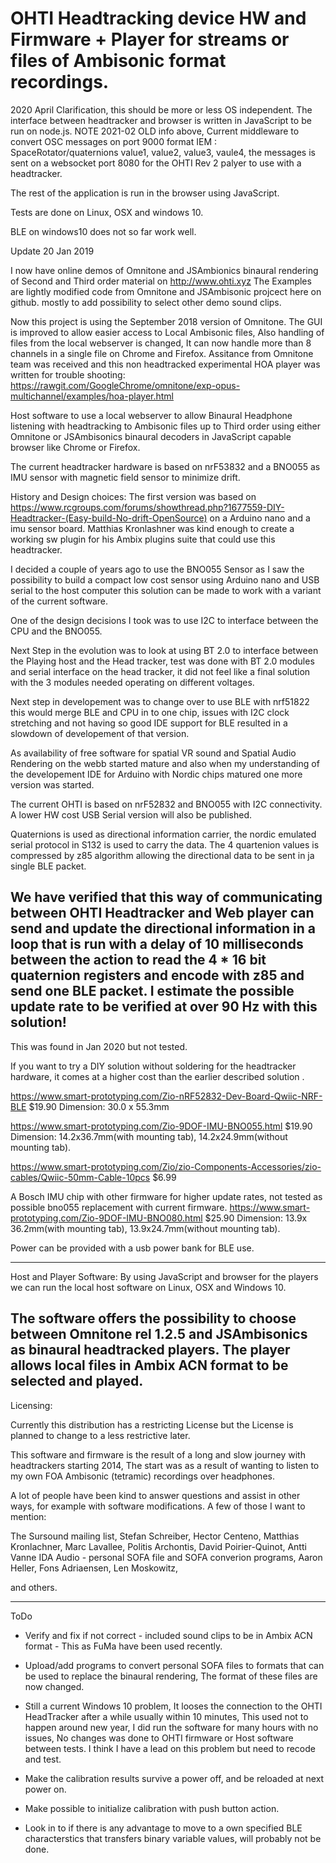 
# OHTI Headtracking device HW and Firmware + Player for streams or files of Ambisonic format recordings.

2020 April
Clarification, this should be more or less OS independent.
The interface between headtracker and browser is written in JavaScript to be run on node.js.
NOTE 2021-02 OLD info above, Current middleware to convert OSC messages on port 9000 format IEM : SpaceRotator/quaternions value1, value2, value3, vaule4, the messages is sent on a websocket port 8080 for the OHTI Rev 2 palyer to use with a headtracker.

The rest of the application is run in the browser using JavaScript.

Tests are done on Linux, OSX and windows 10.

BLE on windows10 does not so far work well.

Update 20 Jan 2019

I now have online demos of Omnitone and JSAmbionics binaural rendering of Second and Third order material on http://www.ohti.xyz
The Examples are lightly modified code from Omnitone and JSAmbisonic projcect here on github.
mostly to add possibility to select other demo sound clips.

Now this project is using the September 2018 version of Omnitone.
The GUI is improved to allow easier access to Local Ambisonic files,
Also handling of files from the local webserver is changed, It can now handle more than 8 channels in a single file on Chrome and Firefox.
Assitance from Omnitone team was received and this non headtracked experimental HOA player was written for trouble shooting:
https://rawgit.com/GoogleChrome/omnitone/exp-opus-multichannel/examples/hoa-player.html

Host software to use a local webserver to allow Binaural Headphone listening with headtracking to Ambisonic files up to Third order using either Omnitone or JSAmbisonics binaural decoders in JavaScript capable browser like Chrome or Firefox.

The current headtracker hardware is based on nrF53832 and a BNO055 as IMU sensor with magnetic field sensor to minimize drift. 

History and Design choices:
The first version was based on https://www.rcgroups.com/forums/showthread.php?1677559-DIY-Headtracker-(Easy-build-No-drift-OpenSource) on a Arduino nano and a imu sensor board.
Matthias Kronlashner was kind enough to create a working sw plugin for his Ambix plugins suite that could use this headtracker.

I decided a couple of years ago to use the BNO055 Sensor as I saw the possibility to build a compact low cost sensor using Arduino nano and USB serial to the host computer this solution can be made to work with a variant of the current software.

One of the design decisions I took was to use I2C to interface between the CPU and the BNO055.

Next Step in the evolution was to look at using BT 2.0 to interface between the Playing host and the Head tracker, test was done with BT 2.0 modules and serial interface on the head tracker, it did not feel like a final solution with the 3 modules needed operating on different voltages.

Next step in developement was to change over to use BLE with nrf51822 this would merge BLE and CPU in to one chip, issues with I2C clock stretching and not having so good IDE support for BLE resulted in a slowdown of developement of that version.

As availability of free software for spatial VR sound and Spatial Audio Rendering on the webb started mature and also when my understanding of the developement IDE for Arduino with Nordic chips matured one more version was started.

The current OHTI is based on nrF52832 and BNO055 with I2C connectivity.
A lower HW cost USB Serial version will also be published.

Quaternions is used as directional information carrier, the nordic emulated serial protocol in S132 is used to carry the data.
The 4 quartenion values is compressed by z85 algorithm allowing the directional data to be sent in ja single BLE packet.

We have verified that this way of communicating between OHTI Headtracker and Web player can send and update the directional information in a loop that is run with a delay of 10 milliseconds between  the action to read the 4 * 16 bit quaternion registers and encode with z85 and send one BLE packet.
I estimate the possible update rate to be verified at over 90 Hz with this solution!
----------------------------------------------------------------------------------------------------------------
This was found in Jan 2020 but not tested.

If you want to try a DIY solution without soldering for the headtracker hardware, it comes at a higher cost than the earlier described solution .

https://www.smart-prototyping.com/Zio-nRF52832-Dev-Board-Qwiic-NRF-BLE  				$19.90
Dimension: 30.0 x 55.3mm
			
https://www.smart-prototyping.com/Zio-9DOF-IMU-BNO055.html 						$19.90
Dimension: 14.2x36.7mm(with mounting tab), 14.2x24.9mm(without mounting tab).
				
https://www.smart-prototyping.com/Zio/zio-Components-Accessories/zio-cables/Qwiic-50mm-Cable-10pcs  	$6.99

A Bosch IMU chip with other firmware for higher update rates, not tested as possible bno055 replacement with current firmware.
https://www.smart-prototyping.com/Zio-9DOF-IMU-BNO080.html						$25.90
Dimension: 13.9x 36.2mm(with mounting tab), 13.9x24.7mm(without mounting tab).

Power can be provided with a usb power bank for BLE use.

----------------------------------------------------------------------------------------------------------------
Host and Player Software:
By using JavaScript and browser for the players we can run the local host software on Linux, OSX and Windows 10.

The software offers the possibility to choose between Omnitone rel 1.2.5  and JSAmbisonics as binaural headtracked players.
The player allows local files in Ambix ACN format to be selected and played.
-----------------------------------------------------------------------------------------------------------------
Licensing:

Currently this distribution has a restricting License but the License is planned to change to a less restrictive later.

This software and firmware is the result of a long and slow journey with headtrackers starting 2014,
The start was as a result of wanting to listen to my own FOA Ambisonic (tetramic) recordings over headphones.



A lot of people have been kind to answer questions and assist in other ways, for example with software modifications.
A few of those I want to mention:

 The Sursound mailing list,
 Stefan Schreiber,
 Hector Centeno,
 Matthias Kronlachner,
 Marc Lavallee,
 Politis Archontis,
 David Poirier-Quinot,
 Antti Vanne  IDA Audio - personal SOFA file and SOFA converion programs,
 Aaron Heller,
 Fons Adriaensen,
 Len Moskowitz,

 and others.

 ------------------------------------------------------------------------------------------------
 ToDo

 - Verify and fix if not correct - included sound clips to be in Ambix ACN format - This as FuMa have been used recently.

 - Upload/add programs to convert personal SOFA files to formats that can be used to replace the binaural rendering,
 The format of these files are now changed.

 - Still a current Windows 10 problem, It looses the connection to the OHTI HeadTracker after a while usually within 10 minutes, This used not to happen around new year, I did run the software for many hours with no issues, No changes was done to OHTI firmware or Host software between tests. 
 I think I have a lead on this problem but need to recode and test.

 - Make the calibration results survive a power off, and be reloaded at next power on.
 
 - Make possible to initialize calibration with push button action.
 
 - Look in to if there is any advantage to move to a own specified BLE characterstics that transfers binary variable values,
   will probably not be done.



